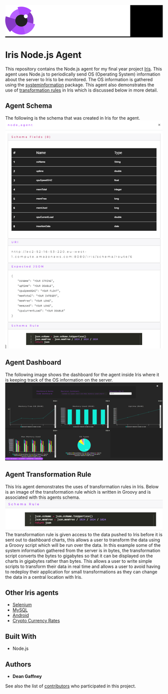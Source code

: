 <div style="background-image:url(./images/iris_jumbo_bg.png); background-color:black;">
    <div style="position: relative; left: 0; top: 0;">
        <img src="./images/iris_logo_colour.png" style="position: relative; top: 0; left: 0;"/>
    </div>
</div>

# Iris Node.js Agent

This repository contains the Node.js agent for my final year project [Iris](https://github.com/DeanGaffney/iris). This agent uses Node.js to periodically send OS (Operating System) information about the server to Iris to be monitored. The OS information is gathered using the [systeminformation](https://www.npmjs.com/package/systeminformation) package. This agent also demonstrates the use of [transformation rules](#agent-transformation-rule) in Iris which is discussed below in more detail.

## Agent Schema
The following is the schema that was created in Iris for the agent.
![Iris UI Schema](./images/iris-node-schema.PNG)

## Agent Dashboard
The following image shows the dashboard for the agent inside Iris where it is keeping track of the OS information on the server.
![Iris Dashboard](./images/iris-node-agent-dashboard.PNG)

## Agent Transformation Rule
This Iris agent demonstrates the uses of transformation rules in Iris. Below is an image of the transformation rule which is written in Groovy and is associated with this agents schema.
![Node.js Transformation Rule](./images/node-transformation-script.PNG)
<br/>
The transformation rule is given access to the data pushed to Iris before it is sent out to dashboard charts, this allows a user to transform the data using a Groovy script which will be run over the data. In this example some of the system information gathered from the server is in bytes, the transformation script converts the bytes to gigabytes so that it can be displayed on the charts in gigabytes rather than bytes. This allows a user to write simple scripts to transform their data in real time and allows a user to avoid having to redeploy their application for small transformations as they can change the data in a central location with Iris.

## Other Iris agents
* [Selenium](https://github.com/DeanGaffney/iris-selenium)
* [MySQL](https://github.com/DeanGaffney/iris-mysql)
* [Android](https://github.com/DeanGaffney/iris-android)
* [Crypto Currency Rates](https://github.com/DeanGaffney/iris-crypto-rates)

## Built With

- Node.js

## Authors

* **Dean Gaffney**

See also the list of [contributors](https://github.com/DeanGaffney/iris-selenium/graphs/contributors) who participated in this project.